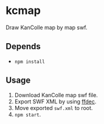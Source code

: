 # kcmap
Draw KanColle map by map swf.

## Depends
* `npm install`

## Usage
1. Download KanColle map swf file.
2. Export SWF XML by using [ffdec](https://www.free-decompiler.com/).
3. Move exported `swf.xml` to root.
4. `npm start`.
